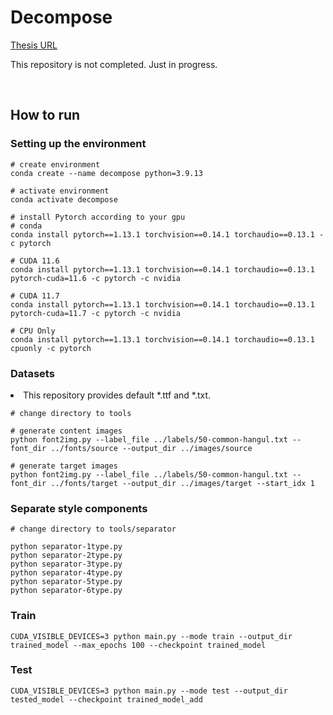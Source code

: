 <h1>Decompose</h1>
<a href="https://www.riss.kr/search/detail/DetailView.do?p_mat_type=be54d9b8bc7cdb09&control_no=2acbb96fadd1a450ffe0bdc3ef48d419&keyword=%EC%88%AD%EC%8B%A4%EB%8C%80%20%EC%98%A4%ED%98%84%ED%99%94">Thesis URL</a>

This repository is not completed. Just in progress. 

<br>

<h2>How to run</h2>

<h3>Setting up the environment</h3>

```
# create environment
conda create --name decompose python=3.9.13

# activate environment
conda activate decompose

# install Pytorch according to your gpu
# conda
conda install pytorch==1.13.1 torchvision==0.14.1 torchaudio==0.13.1 -c pytorch

# CUDA 11.6
conda install pytorch==1.13.1 torchvision==0.14.1 torchaudio==0.13.1 pytorch-cuda=11.6 -c pytorch -c nvidia

# CUDA 11.7
conda install pytorch==1.13.1 torchvision==0.14.1 torchaudio==0.13.1 pytorch-cuda=11.7 -c pytorch -c nvidia

# CPU Only
conda install pytorch==1.13.1 torchvision==0.14.1 torchaudio==0.13.1 cpuonly -c pytorch
```

<h3>Datasets</h3>
<li>This repository provides default *.ttf and *.txt.</li>

```
# change directory to tools

# generate content images
python font2img.py --label_file ../labels/50-common-hangul.txt --font_dir ../fonts/source --output_dir ../images/source

# generate target images
python font2img.py --label_file ../labels/50-common-hangul.txt --font_dir ../fonts/target --output_dir ../images/target --start_idx 1
```

<h3>Separate style components</h3>

```
# change directory to tools/separator

python separator-1type.py
python separator-2type.py
python separator-3type.py
python separator-4type.py
python separator-5type.py
python separator-6type.py
```

<h3>Train</h3>

```
CUDA_VISIBLE_DEVICES=3 python main.py --mode train --output_dir trained_model --max_epochs 100 --checkpoint trained_model
```

<h3>Test</h3>

```
CUDA_VISIBLE_DEVICES=3 python main.py --mode test --output_dir tested_model --checkpoint trained_model_add
```

